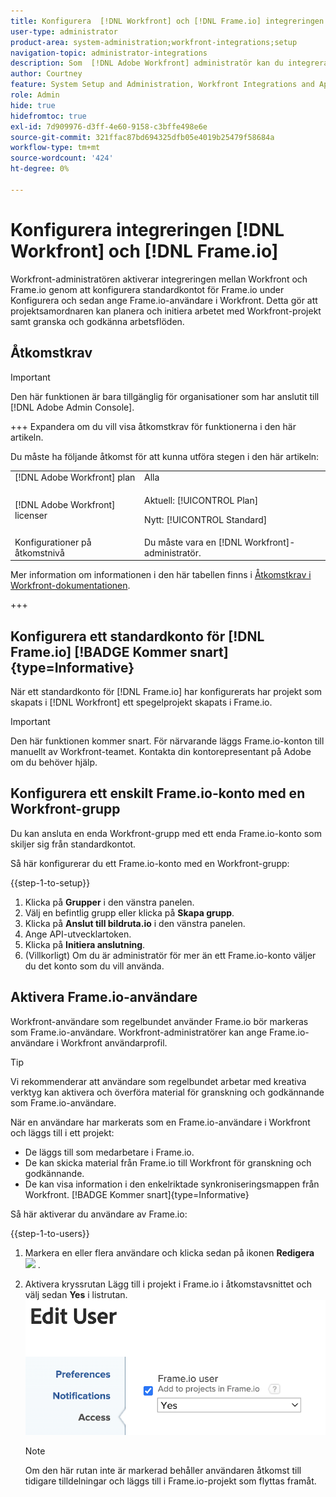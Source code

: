 ```yaml
---
title: Konfigurera  [!DNL Workfront] och [!DNL Frame.io] integreringen
user-type: administrator
product-area: system-administration;workfront-integrations;setup
navigation-topic: administrator-integrations
description: Som  [!DNL Adobe Workfront] administratör kan du integrera [!DNL Workfront] med [!DNL Frame.io] och ge din organisation ett smidigt sätt att granska och godkänna resurser.
author: Courtney
feature: System Setup and Administration, Workfront Integrations and Apps
role: Admin
hide: true
hidefromtoc: true
exl-id: 7d909976-d3ff-4e60-9158-c3bffe498e6e
source-git-commit: 321ffac87bd694325dfb05e4019b25479f58684a
workflow-type: tm+mt
source-wordcount: '424'
ht-degree: 0%

---
```


# Konfigurera integreringen [!DNL Workfront] och [!DNL Frame.io]

Workfront-administratören aktiverar integreringen mellan Workfront och Frame.io genom att konfigurera standardkontot för Frame.io under Konfigurera och sedan ange Frame.io-användare i Workfront. Detta gör att projektsamordnaren kan planera och initiera arbetet med Workfront-projekt samt granska och godkänna arbetsflöden.


## Åtkomstkrav

>[!IMPORTANT]
>
>Den här funktionen är bara tillgänglig för organisationer som har anslutit till [!DNL Adobe Admin Console].

+++ Expandera om du vill visa åtkomstkrav för funktionerna i den här artikeln.

Du måste ha följande åtkomst för att kunna utföra stegen i den här artikeln:

<table>
  <tr>
   <td>[!DNL Adobe Workfront] plan</td>
   <td>Alla</td>
  </tr>
  <tr>
   <td>[!DNL Adobe Workfront] licenser
   </td>
   <td><p>Aktuell: [!UICONTROL Plan]</p>
   <p>Nytt: [!UICONTROL Standard]</p></td>
  </tr>
  <tr>
   <td>Konfigurationer på åtkomstnivå
   </td>
   <td>Du måste vara en [!DNL Workfront]-administratör.
   </td>
  </tr>

</table>

Mer information om informationen i den här tabellen finns i [Åtkomstkrav i Workfront-dokumentationen](/help/quicksilver/administration-and-setup/add-users/access-levels-and-object-permissions/access-level-requirements-in-documentation.md).

+++

## Konfigurera ett standardkonto för [!DNL Frame.io] [!BADGE Kommer snart]{type=Informative}

När ett standardkonto för [!DNL Frame.io] har konfigurerats har projekt som skapats i [!DNL Workfront] ett spegelprojekt skapats i Frame.io.

>[!IMPORTANT]
>
>Den här funktionen kommer snart. För närvarande läggs Frame.io-konton till manuellt av Workfront-teamet. Kontakta din kontorepresentant på Adobe om du behöver hjälp.

## Konfigurera ett enskilt Frame.io-konto med en Workfront-grupp

Du kan ansluta en enda Workfront-grupp med ett enda Frame.io-konto som skiljer sig från standardkontot.

Så här konfigurerar du ett Frame.io-konto med en Workfront-grupp:

{{step-1-to-setup}}

1. Klicka på **Grupper** i den vänstra panelen.
1. Välj en befintlig grupp eller klicka på **Skapa grupp**.
1. Klicka på **Anslut till bildruta.io** i den vänstra panelen.
1. Ange API-utvecklartoken.
1. Klicka på **Initiera anslutning**.
1. (Villkorligt) Om du är administratör för mer än ett Frame.io-konto väljer du det konto som du vill använda.

## Aktivera Frame.io-användare

Workfront-användare som regelbundet använder Frame.io bör markeras som Frame.io-användare. Workfront-administratörer kan ange Frame.io-användare i Workfront användarprofil.

>[!TIP]
>
>Vi rekommenderar att användare som regelbundet arbetar med kreativa verktyg kan aktivera och överföra material för granskning och godkännande som Frame.io-användare.

När en användare har markerats som en Frame.io-användare i Workfront och läggs till i ett projekt:

* De läggs till som medarbetare i Frame.io. <!--do we need to be more explicit about a frame license being provisioned for them?-->
* De kan skicka material från Frame.io till Workfront för granskning och godkännande.
* De kan visa information i den enkelriktade synkroniseringsmappen från Workfront. [!BADGE Kommer snart]{type=Informative}

Så här aktiverar du användare av Frame.io:

{{step-1-to-users}}

1. Markera en eller flera användare och klicka sedan på ikonen **Redigera** ![](assets/edit-icon.png) .
1. Aktivera kryssrutan Lägg till i projekt i Frame.io i åtkomstavsnittet och välj sedan **Yes** i listrutan.
   ![](assets/add-to-frame-project.png)

   >[!NOTE]
   >
   >Om den här rutan inte är markerad behåller användaren åtkomst till tidigare tilldelningar och läggs till i Frame.io-projekt som flyttas framåt.<!-- If the user is deactivated, they lose all access to previous assignments and are removed from the Frame.io account.-->
